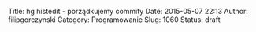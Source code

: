 Title: hg histedit - porządkujemy commity
Date: 2015-05-07 22:13
Author: filipgorczynski
Category: Programowanie
Slug: 1060
Status: draft



